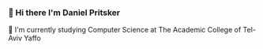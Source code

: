 ### 👋 Hi there I'm Daniel Pritsker
🌱 I'm currently studying Computer Science at The Academic College of Tel-Aviv Yaffo

